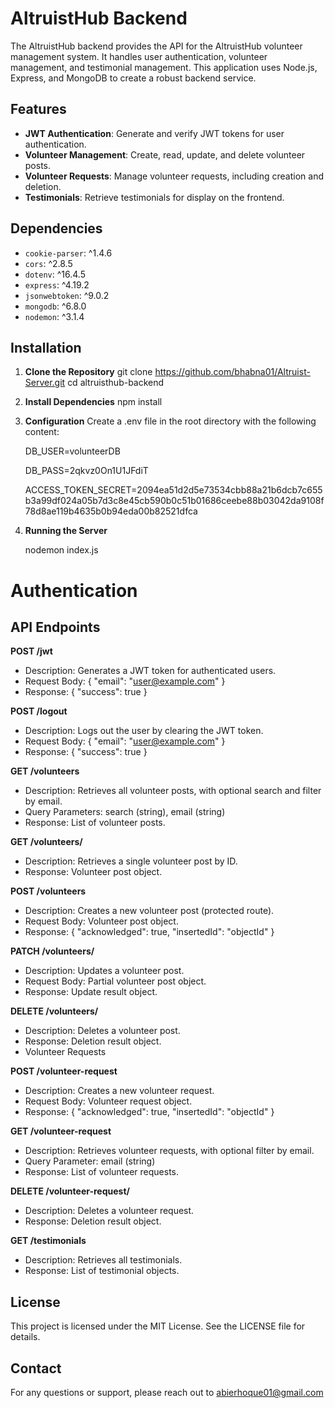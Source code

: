 # AltruistHub Backend

The AltruistHub backend provides the API for the AltruistHub volunteer management system. It handles user authentication, volunteer management, and testimonial management. This application uses Node.js, Express, and MongoDB to create a robust backend service.

## Features

- **JWT Authentication**: Generate and verify JWT tokens for user authentication.
- **Volunteer Management**: Create, read, update, and delete volunteer posts.
- **Volunteer Requests**: Manage volunteer requests, including creation and deletion.
- **Testimonials**: Retrieve testimonials for display on the frontend.

## Dependencies

- `cookie-parser`: ^1.4.6
- `cors`: ^2.8.5
- `dotenv`: ^16.4.5
- `express`: ^4.19.2
- `jsonwebtoken`: ^9.0.2
- `mongodb`: ^6.8.0
- `nodemon`: ^3.1.4

## Installation

1. **Clone the Repository**
   git clone https://github.com/bhabna01/Altruist-Server.git
   cd altruisthub-backend

2. **Install Dependencies**
   npm install

3. **Configuration**
   Create a .env file in the root directory with the following content:

   DB_USER=volunteerDB

   DB_PASS=2qkvz0On1U1JFdiT

   ACCESS_TOKEN_SECRET=2094ea51d2d5e73534cbb88a21b6dcb7c655b3a99df024a05b7d3c8e45cb590b0c51b01686ceebe88b03042da9108f78d8ae119b4635b0b94eda00b82521dfca
4. **Running the Server**

    nodemon index.js

# Authentication

## API Endpoints 
**POST /jwt**

- Description: Generates a JWT token for authenticated users.
- Request Body: { "email": "user@example.com" }
- Response: { "success": true }

**POST /logout**

- Description: Logs out the user by clearing the JWT token.
- Request Body: { "email": "user@example.com" }
- Response: { "success": true }

**GET /volunteers**

- Description: Retrieves all volunteer posts, with optional search and filter by email.
- Query Parameters: search (string), email (string)
- Response: List of volunteer posts.

**GET /volunteers/**

- Description: Retrieves a single volunteer post by ID.
- Response: Volunteer post object.

**POST /volunteers**

- Description: Creates a new volunteer post (protected route).
- Request Body: Volunteer post object.
- Response: { "acknowledged": true, "insertedId": "objectId" }

**PATCH /volunteers/**

- Description: Updates a volunteer post.
- Request Body: Partial volunteer post object.
- Response: Update result object.

**DELETE /volunteers/**

- Description: Deletes a volunteer post.
- Response: Deletion result object.
- Volunteer Requests

**POST /volunteer-request**

- Description: Creates a new volunteer request.
- Request Body: Volunteer request object.
- Response: { "acknowledged": true, "insertedId": "objectId" }

**GET /volunteer-request**

- Description: Retrieves volunteer requests, with optional filter by email.
- Query Parameter: email (string)
- Response: List of volunteer requests.

**DELETE /volunteer-request/**

- Description: Deletes a volunteer request.
- Response: Deletion result object.

**GET /testimonials**
- Description: Retrieves all testimonials.
- Response: List of testimonial objects.
## License

This project is licensed under the MIT License. See the LICENSE file for details.

## Contact

For any questions or support, please reach out to abierhoque01@gmail.com
